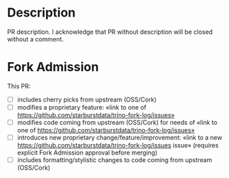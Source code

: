 # Description

PR description. I acknowledge that PR without description will be closed without a comment.

# Fork Admission

This PR:

- [ ] includes cherry picks from upstream (OSS/Cork)
- [ ] modifies a proprietary feature: «link to one of https://github.com/starburstdata/trino-fork-log/issues»
- [ ] modifies code coming from upstream (OSS/Cork) for needs of «link to one of https://github.com/starburstdata/trino-fork-log/issues»
- [ ] introduces new proprietary change/feature/improvement: «link to a new https://github.com/starburstdata/trino-fork-log/issues issue»
      (requires explicit Fork Admission approval before merging)
- [ ] includes formatting/stylistic changes to code coming from upstream (OSS/Cork)

